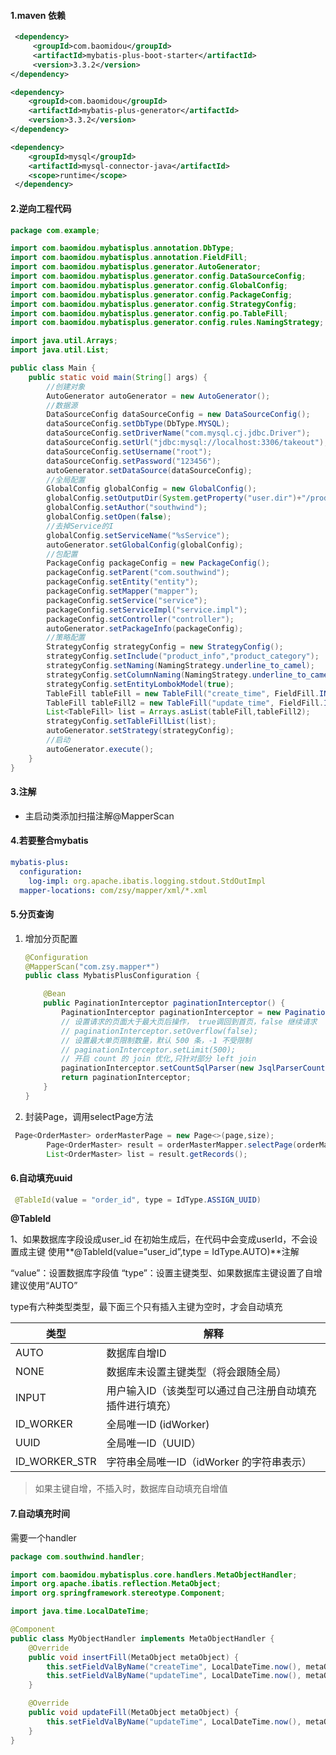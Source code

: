 #### 1.maven 依赖

```xml
 <dependency>
     <groupId>com.baomidou</groupId>
     <artifactId>mybatis-plus-boot-starter</artifactId>
     <version>3.3.2</version>
</dependency>

<dependency>
    <groupId>com.baomidou</groupId>
    <artifactId>mybatis-plus-generator</artifactId>
    <version>3.3.2</version>
</dependency>

<dependency>
    <groupId>mysql</groupId>
    <artifactId>mysql-connector-java</artifactId>
    <scope>runtime</scope>
 </dependency>
```

#### 2.逆向工程代码

```java
package com.example;

import com.baomidou.mybatisplus.annotation.DbType;
import com.baomidou.mybatisplus.annotation.FieldFill;
import com.baomidou.mybatisplus.generator.AutoGenerator;
import com.baomidou.mybatisplus.generator.config.DataSourceConfig;
import com.baomidou.mybatisplus.generator.config.GlobalConfig;
import com.baomidou.mybatisplus.generator.config.PackageConfig;
import com.baomidou.mybatisplus.generator.config.StrategyConfig;
import com.baomidou.mybatisplus.generator.config.po.TableFill;
import com.baomidou.mybatisplus.generator.config.rules.NamingStrategy;

import java.util.Arrays;
import java.util.List;

public class Main {
    public static void main(String[] args) {
        //创建对象
        AutoGenerator autoGenerator = new AutoGenerator();
        //数据源
        DataSourceConfig dataSourceConfig = new DataSourceConfig();
        dataSourceConfig.setDbType(DbType.MYSQL);
        dataSourceConfig.setDriverName("com.mysql.cj.jdbc.Driver");
        dataSourceConfig.setUrl("jdbc:mysql://localhost:3306/takeout");
        dataSourceConfig.setUsername("root");
        dataSourceConfig.setPassword("123456");
        autoGenerator.setDataSource(dataSourceConfig);
        //全局配置
        GlobalConfig globalConfig = new GlobalConfig();
        globalConfig.setOutputDir(System.getProperty("user.dir")+"/product-service/src/main/java");
        globalConfig.setAuthor("southwind");
        globalConfig.setOpen(false);
        //去掉Service的I
        globalConfig.setServiceName("%sService");
        autoGenerator.setGlobalConfig(globalConfig);
        //包配置
        PackageConfig packageConfig = new PackageConfig();
        packageConfig.setParent("com.southwind");
        packageConfig.setEntity("entity");
        packageConfig.setMapper("mapper");
        packageConfig.setService("service");
        packageConfig.setServiceImpl("service.impl");
        packageConfig.setController("controller");
        autoGenerator.setPackageInfo(packageConfig);
        //策略配置
        StrategyConfig strategyConfig = new StrategyConfig();
        strategyConfig.setInclude("product_info","product_category");
        strategyConfig.setNaming(NamingStrategy.underline_to_camel);
        strategyConfig.setColumnNaming(NamingStrategy.underline_to_camel);
        strategyConfig.setEntityLombokModel(true);
        TableFill tableFill = new TableFill("create_time", FieldFill.INSERT);
        TableFill tableFill2 = new TableFill("update_time", FieldFill.INSERT_UPDATE);
        List<TableFill> list = Arrays.asList(tableFill,tableFill2);
        strategyConfig.setTableFillList(list);
        autoGenerator.setStrategy(strategyConfig);
        //启动
        autoGenerator.execute();
    }
}

```

#### 3.注解

+ 主启动类添加扫描注解@MapperScan

#### 4.若要整合mybatis

```yml
mybatis-plus:
  configuration:
    log-impl: org.apache.ibatis.logging.stdout.StdOutImpl
  mapper-locations: com/zsy/mapper/xml/*.xml
```

#### 5.分页查询

1. 增加分页配置

   ```java
   @Configuration
   @MapperScan("com.zsy.mapper*")
   public class MybatisPlusConfiguration {
   
       @Bean
       public PaginationInterceptor paginationInterceptor() {
           PaginationInterceptor paginationInterceptor = new PaginationInterceptor();
           // 设置请求的页面大于最大页后操作， true调回到首页，false 继续请求  默认false
           // paginationInterceptor.setOverflow(false);
           // 设置最大单页限制数量，默认 500 条，-1 不受限制
           // paginationInterceptor.setLimit(500);
           // 开启 count 的 join 优化,只针对部分 left join
           paginationInterceptor.setCountSqlParser(new JsqlParserCountOptimize(true));
           return paginationInterceptor;
       }
   }
   
   ```

2. 封装Page，调用selectPage方法

```java
 Page<OrderMaster> orderMasterPage = new Page<>(page,size);
        Page<OrderMaster> result = orderMasterMapper.selectPage(orderMasterPage,wrapper);
        List<OrderMaster> list = result.getRecords();
```

#### 6.自动填充uuid

```java
 @TableId(value = "order_id", type = IdType.ASSIGN_UUID)
```

**@TableId**

1、如果数据库字段设成user_id
在初始生成后，在代码中会变成userId，不会设置成主键
使用**@TableId(value=“user_id”,type = IdType.AUTO)**注解

“value”：设置数据库字段值
“type”：设置主键类型、如果数据库主键设置了自增建议使用“AUTO”

type有六种类型类型，最下面三个只有插入主键为空时，才会自动填充

| 类型          | 解释                                                     |
| ------------- | -------------------------------------------------------- |
| AUTO          | 数据库自增ID                                             |
| NONE          | 数据库未设置主键类型（将会跟随全局）                     |
| INPUT         | 用户输入ID（该类型可以通过自己注册自动填充插件进行填充） |
| ID_WORKER     | 全局唯一ID (idWorker)                                    |
| UUID          | 全局唯一ID（UUID）                                       |
| ID_WORKER_STR | 字符串全局唯一ID（idWorker 的字符串表示）                |

> 如果主键自增，不插入时，数据库自动填充自增值

#### 7.自动填充时间

需要一个handler

```java
package com.southwind.handler;

import com.baomidou.mybatisplus.core.handlers.MetaObjectHandler;
import org.apache.ibatis.reflection.MetaObject;
import org.springframework.stereotype.Component;

import java.time.LocalDateTime;

@Component
public class MyObjectHandler implements MetaObjectHandler {
    @Override
    public void insertFill(MetaObject metaObject) {
        this.setFieldValByName("createTime", LocalDateTime.now(), metaObject);
        this.setFieldValByName("updateTime", LocalDateTime.now(), metaObject);
    }

    @Override
    public void updateFill(MetaObject metaObject) {
        this.setFieldValByName("updateTime", LocalDateTime.now(), metaObject);
    }
}
```